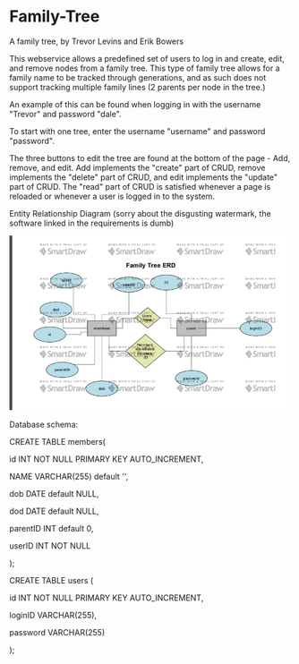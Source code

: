 # Family-Tree

A family tree, by Trevor Levins and Erik Bowers

This webservice allows a predefined set of users to log in and create, edit, and remove nodes from a family tree. This type of family tree allows for a family name to be tracked through generations, and as such does not support tracking multiple family lines (2 parents per node in the tree.)

An example of this can be found when logging in with the username "Trevor" and password "dale".

To start with one tree, enter the username "username" and password "password".

The three buttons to edit the tree are found at the bottom of the page - Add, remove, and edit. Add implements the "create" part of CRUD, remove implements the "delete" part of CRUD, and edit implements the "update" part of CRUD. The "read" part of CRUD is satisfied whenever a page is reloaded or whenever a user is logged in to the system.

Entity Relationship Diagram (sorry about the disgusting watermark, the software linked in the requirements is dumb)

![ERD](https://github.com/Trev-Lev/Family-Tree/blob/master/dev2/ERD.png "ERD Diagram")

Database schema:

CREATE TABLE members(

  id INT NOT NULL PRIMARY KEY AUTO_INCREMENT,
  
  NAME VARCHAR(255) default '',
  
  dob DATE default NULL,
  
  dod DATE default NULL,
  
  parentID INT default 0,
  
  userID INT NOT NULL
  
);

CREATE TABLE users (

  id INT NOT NULL PRIMARY KEY AUTO_INCREMENT,
  
  loginID VARCHAR(255),
  
  password VARCHAR(255)
  
);

